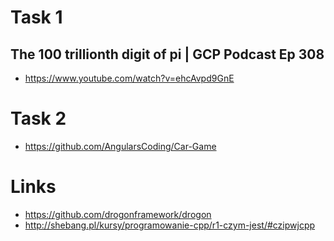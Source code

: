 # Task 1
## The 100 trillionth digit of pi | GCP Podcast Ep 308
- https://www.youtube.com/watch?v=ehcAvpd9GnE

# Task 2
- https://github.com/AngularsCoding/Car-Game

# Links
- https://github.com/drogonframework/drogon
- http://shebang.pl/kursy/programowanie-cpp/r1-czym-jest/#czipwjcpp


